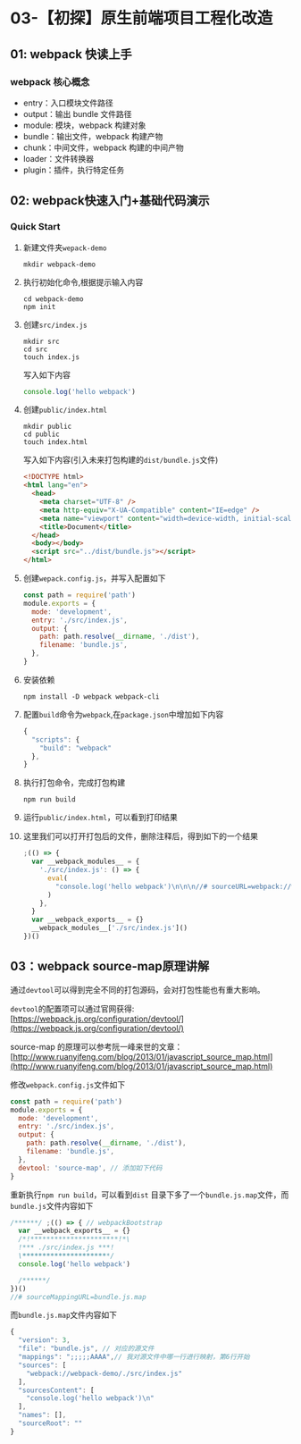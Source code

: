 # 03-【初探】原生前端项目工程化改造



## 01: webpack 快读上手

### webpack 核心概念

* entry：入口模块文件路径
* output：输出 bundle 文件路径
* module: 模块，webpack 构建对象
* bundle：输出文件，webpack 构建产物
* chunk：中间文件，webpack 构建的中间产物
* loader：文件转换器
* plugin：插件，执行特定任务

##  02: webpack快速入门+基础代码演示

### Quick Start

1. 新建文件夹`wepack-demo`

   ```shell
   mkdir webpack-demo
   ```

2. 执行初始化命令,根据提示输入内容

   ```shell
   cd webpack-demo
   npm init
   ```

3. 创建`src/index.js`

   ```shell
   mkdir src
   cd src
   touch index.js
   ```

   写入如下内容

   ```javascript
   console.log('hello webpack')
   ```

4. 创建`public/index.html`

   ```shell
   mkdir public
   cd public
   touch index.html
   ```

   写入如下内容(引入未来打包构建的`dist/bundle.js`文件)

   ```html
   <!DOCTYPE html>
   <html lang="en">
     <head>
       <meta charset="UTF-8" />
       <meta http-equiv="X-UA-Compatible" content="IE=edge" />
       <meta name="viewport" content="width=device-width, initial-scale=1.0" />
       <title>Document</title>
     </head>
     <body></body>
     <script src="../dist/bundle.js"></script>
   </html>
   
   ```

5. 创建`wepack.config.js`，并写入配置如下

   ```javascript
   const path = require('path')
   module.exports = {
     mode: 'development',
     entry: './src/index.js',
     output: {
       path: path.resolve(__dirname, './dist'),
       filename: 'bundle.js',
     },
   }
   ```

6. 安装依赖

   ```shell
   npm install -D webpack webpack-cli
   ```

7. 配置`build`命令为`webpack`,在`package.json`中增加如下内容

   ```javascript
   {
     "scripts": {
       "build": "webpack"
     },
   }
   ```

8. 执行打包命令，完成打包构建

   ```shell
   npm run build
   ```

9. 运行`public/index.html`，可以看到打印结果

10. 这里我们可以打开打包后的文件，删除注释后，得到如下的一个结果

    ```javascript
    ;(() => {
      var __webpack_modules__ = {
        './src/index.js': () => {
          eval(
            "console.log('hello webpack')\n\n\n//# sourceURL=webpack://webpack-demo/./src/index.js?",
          )
        },
      }
      var __webpack_exports__ = {}
      __webpack_modules__['./src/index.js']()
    })()
    ```

## 03：webpack source-map原理讲解

通过`devtool`可以得到完全不同的打包源码，会对打包性能也有重大影响。

`devtool`的配置项可以通过官网获得:[https://webpack.js.org/configuration/devtool/](https://webpack.js.org/configuration/devtool/)

source-map 的原理可以参考阮一峰来世的文章：[http://www.ruanyifeng.com/blog/2013/01/javascript_source_map.html](http://www.ruanyifeng.com/blog/2013/01/javascript_source_map.html)

修改`webpack.config.js`文件如下

```javascript
const path = require('path')
module.exports = {
  mode: 'development',
  entry: './src/index.js',
  output: {
    path: path.resolve(__dirname, './dist'),
    filename: 'bundle.js',
  },
  devtool: 'source-map', // 添加如下代码
}
```

重新执行`npm run build`，可以看到`dist` 目录下多了一个`bundle.js.map`文件，而`bundle.js`文件内容如下

```javascript
/******/ ;(() => { // webpackBootstrap
  var __webpack_exports__ = {}
  /*!**********************!*\
  !*** ./src/index.js ***!
  \**********************/
  console.log('hello webpack')

  /******/
})()
//# sourceMappingURL=bundle.js.map
```

而`bundle.js.map`文件内容如下

```javascript
{
  "version": 3,
  "file": "bundle.js", // 对应的源文件
  "mappings": ";;;;;AAAA",// 我对源文件中哪一行进行映射，第6行开始
  "sources": [
    "webpack://webpack-demo/./src/index.js"
  ],
  "sourcesContent": [
    "console.log('hello webpack')\n"
  ],
  "names": [],
  "sourceRoot": ""
}
```





